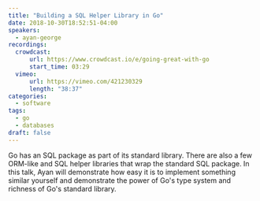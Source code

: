 ```yaml
---
title: "Building a SQL Helper Library in Go"
date: 2018-10-30T18:52:51-04:00
speakers:
  - ayan-george
recordings:
  crowdcast:
      url: https://www.crowdcast.io/e/going-great-with-go
      start_time: 03:29
  vimeo:
      url: https://vimeo.com/421230329
      length: "38:37"
categories:
  - software
tags:
  - go
  - databases
draft: false
---
```


Go has an SQL package as part of its standard library. There are also a few  ORM-like and SQL helper libraries that wrap the standard SQL package. In this talk, Ayan will demonstrate how easy it is to implement something similar yourself and demonstrate the power of Go's type system and richness of Go's standard library.
